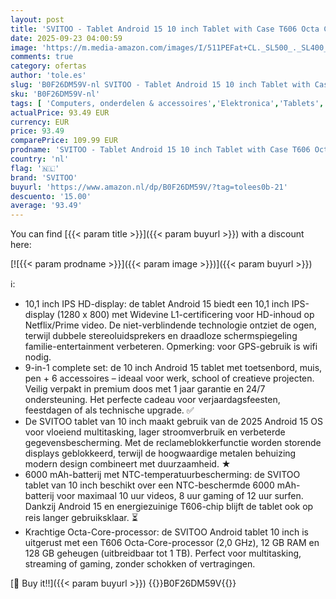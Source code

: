 ```yaml
---
layout: post
title: 'SVITOO - Tablet Android 15 10 inch Tablet with Case T606 Octa Core 1280x800 HD IPS Screen 6000mAh（with NTC） 2 4G 5G WiFi BT5 0 GPS Widevine L1 with Usb Ports'
date: 2025-09-23 04:00:59
image: 'https://m.media-amazon.com/images/I/511PEFat+CL._SL500_._SL400_.jpg'
comments: true
category: ofertas
author: 'tole.es'
slug: 'B0F26DM59V-nl SVITOO - Tablet Android 15 10 inch Tablet with Case T606...'
sku: 'B0F26DM59V-nl'
tags: [ 'Computers, onderdelen & accessoires','Elektronica','Tablets','svitoo','🇳🇱', ]
actualPrice: 93.49 EUR
currency: EUR
price: 93.49
comparePrice: 109.99 EUR
prodname: 'SVITOO - Tablet Android 15 10 inch Tablet with Case T606 Octa Core 1280x800 HD IPS Screen 6000mAh（with NTC） 2 4G 5G WiFi BT5 0 GPS Widevine L1 with Usb Ports'
country: 'nl'
flag: '🇳🇱'
brand: 'SVITOO'
buyurl: 'https://www.amazon.nl/dp/B0F26DM59V/?tag=tolees0b-21'
descuento: '15.00'
average: '93.49'
---
```


You can find [{{< param title >}}]({{< param buyurl >}}) with a discount here:

[![{{< param prodname >}}]({{< param image >}})]({{< param buyurl >}})

ℹ️:

- 10,1 inch IPS HD-display: de tablet Android 15 biedt een 10,1 inch IPS-display (1280 x 800) met Widevine L1-certificering voor HD-inhoud op Netflix/Prime video. De niet-verblindende technologie ontziet de ogen, terwijl dubbele stereoluidsprekers en draadloze schermspiegeling familie-entertainment verbeteren. Opmerking: voor GPS-gebruik is wifi nodig.
- 9-in-1 complete set: de 10 inch Android 15 tablet met toetsenbord, muis, pen + 6 accessoires – ideaal voor werk, school of creatieve projecten. Veilig verpakt in premium doos met 1 jaar garantie en 24/7 ondersteuning. Het perfecte cadeau voor verjaardagsfeesten, feestdagen of als technische upgrade. ✅
- De SVITOO tablet van 10 inch maakt gebruik van de 2025 Android 15 OS voor vloeiend multitasking, lager stroomverbruik en verbeterde gegevensbescherming. Met de reclameblokkerfunctie worden storende displays geblokkeerd, terwijl de hoogwaardige metalen behuizing modern design combineert met duurzaamheid. ★
- 6000 mAh-batterij met NTC-temperatuurbescherming: de SVITOO tablet van 10 inch beschikt over een NTC-beschermde 6000 mAh-batterij voor maximaal 10 uur videos, 8 uur gaming of 12 uur surfen. Dankzij Android 15 en energiezuinige T606-chip blijft de tablet ook op reis langer gebruiksklaar. ⏳
- Krachtige Octa-Core-processor: de SVITOO Android tablet 10 inch is uitgerust met een T606 Octa-Core-processor (2,0 GHz), 12 GB RAM en 128 GB geheugen (uitbreidbaar tot 1 TB). Perfect voor multitasking, streaming of gaming, zonder schokken of vertragingen.

[🛒 Buy it!!]({{< param buyurl >}})
{{<world>}}B0F26DM59V{{</world>}}
